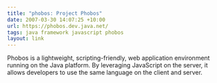 ```yaml
---
title: "phobos: Project Phobos"
date: 2007-03-30 14:07:25 +10:00
url: https://phobos.dev.java.net/
tags: java framework javascript phobos
layout: link
---
```

Phobos is a lightweight, scripting-friendly, web application environment running on the Java platform. By leveraging JavaScript on the server, it allows developers to use the same language on the client and server.
